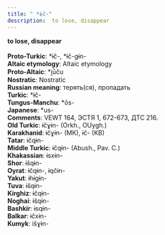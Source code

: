 ```yaml
---
title: " *ɨč-"
description:  to lose, disappear
---
```

<p data-pagefind-weight="0.5">
<strong> to lose, disappear</strong><br><br>
<strong>Proto-Turkic</strong>:  *ɨč-, *ɨč-gɨn-<br>
<strong>Altaic etymology</strong>:  Altaic etymology<br>
<strong> Proto-Altaic</strong>:  *i̯ū̀ču<br>
<strong>Nostratic</strong>:  Nostratic<br>
<strong>Russian meaning</strong>:  терять(ся), пропадать<br>
<strong>Turkic</strong>:  *ɨč-<br>
<strong>Tungus-Manchu</strong>:  *ōs-<br>
<strong>Japanese</strong>:  *us-<br>
<strong>Comments</strong>:  VEWT 164, ЭСТЯ 1, 672-673, ДТС 216.<br>
<strong>Old Turkic</strong>:  ɨčɣɨn- (Orkh., OUygh.)<br>
<strong>Karakhanid</strong>:  ɨčɣɨn- (MK), ɨč- (KB)<br>
<strong>Tatar</strong>:  ɨčqɨn-<br>
<strong>Middle Turkic</strong>:  ɨčqɨn- (Abush., Pav. C.)<br>
<strong>Khakassian</strong>:  ɨsxɨn-<br>
<strong>Shor</strong>:  ɨšqɨn-<br>
<strong>Oyrat</strong>:  ɨčqɨn-, ɨqčɨn-<br>
<strong>Yakut</strong>:  ɨhɨgɨn-<br>
<strong>Tuva</strong>:  ɨšqɨn-<br>
<strong>Kirghiz</strong>:  ɨčqɨn-<br>
<strong>Noghai</strong>:  ɨšqɨn-<br>
<strong>Bashkir</strong>:  ɨsqɨn-<br>
<strong>Balkar</strong>:  ɨčxɨn-<br>
<strong>Kumyk</strong>:  išɣɨn-<br>

</p>
